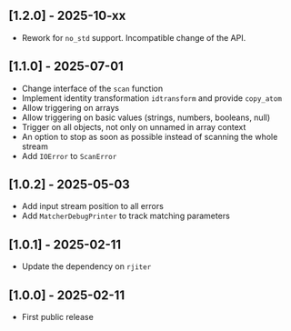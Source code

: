 ## [1.2.0] - 2025-10-xx

- Rework for `no_std` support. Incompatible change of the API.


## [1.1.0] - 2025-07-01

- Change interface of the `scan` function
- Implement identity transformation `idtransform` and provide `copy_atom`
- Allow triggering on arrays
- Allow triggering on basic values (strings, numbers, booleans, null)
- Trigger on all objects, not only on unnamed in array context
- An option to stop as soon as possible instead of scanning the whole stream
- Add `IOError` to `ScanError`


## [1.0.2] - 2025-05-03

- Add input stream position to all errors
- Add `MatcherDebugPrinter` to track matching parameters


## [1.0.1] - 2025-02-11

- Update the dependency on `rjiter`


## [1.0.0] - 2025-02-11

- First public release
